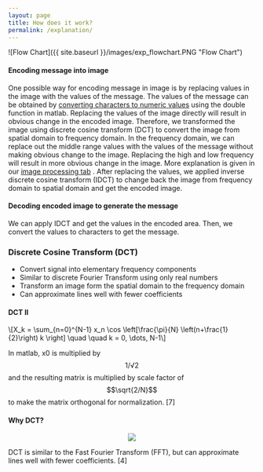 ```yaml
---
layout: page
title: How does it work?
permalink: /explanation/
---
```

<center><script src="https://cdn.mathjax.org/mathjax/latest/MathJax.js?config=TeX-AMS-MML_HTMLorMML" type="text/javascript"></script></center>

![Flow Chart]({{ site.baseurl }}/images/exp_flowchart.PNG "Flow Chart")

#### Encoding message into image
One possible way for encoding message in image is by replacing values in the image with the values of the message. The values of the message can be obtained by <a href = 'http://kr.mathworks.com/help/matlab/matlab_prog/converting-from-string-to-numeric.html'>converting characters to numeric values</a>  using the double function in matlab. Replacing the values of the image directly will result in obvious change in the encoded image. Therefore, we transformed the image using discrete cosine transform (DCT) to convert the image from spatial domain to frequency domain. In the frequency domain, we can replace out the middle range values with the values of the message without making obvious change to the image. Replacing the high and low frequency will result in more obvious change in the image. More explanation is given in our <a href = 'http://sigsys16steganography.github.io/image_processing/'>image processing tab</a> . After replacing the values, we applied inverse discrete cosine transform (IDCT) to change back the image from frequency domain to spatial domain and get the encoded image. 

#### Decoding encoded image to generate the message
We can apply IDCT and get the values in the encoded area. Then, we convert the values to characters to get the message.

### Discrete Cosine Transform (DCT)
* Convert signal into elementary frequency components
* Similar to discrete Fourier Transform using only real numbers
* Transform an image form the spatial domain to the frequency domain
* Can approximate lines well with fewer coefficients

#### DCT II
\\[X_k =
 \sum_{n=0}^{N-1} x_n \cos \left[\frac{\pi}{N} \left(n+\frac{1}{2}\right) k \right] \quad \quad k = 0, \dots, N-1\\]

 In matlab, x0 is multiplied by $$1/√2$$ and the resulting matrix is multiplied by scale factor of $$\sqrt{2/N}$$ to make the matrix orthogonal for normalization. [7]


#### Why DCT?
<center><img src="{{ site.baseurl }}/images/dctvsfft.gif"></center>

DCT is similar to the Fast Fourier Transform (FFT), but can approximate lines well with fewer coefficients. [4]

